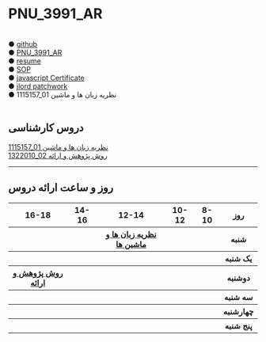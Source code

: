 # PNU_3991_AR
<br>
● <a href="https://github.com/rezvaneh77">github</a>
<br>
● <a href="https://github.com/rezvaneh77/PNU_3991_AR">PNU_3991_AR</a>
<br>
● <a href="https://rezvaneh77.github.io//">resume</a>
<br>
● <a href="https://rezvanehnurzayii.github.io/rezvanehnurzayi.github.io-SOP-/">SOP</a>
<br>
● <a href="https://github.com/rezvaneh77/PNU_3991_AR/blob/main/js.pdf">javascript Certificate</a>
<br>
● <a href="https://github.com/rezvaneh77/PNU_3991_AR/blob/main/jlord.jpg">jlord patchwork</a>
<br>
● <a herf="https://github.com/rezvaneh77/Language-theory/tree/main">1115157_01 نظریه زبان ها و ماشین</a>
<br>

<br>

## دروس کارشناسی

[ 1115157_01 نظریه زبان ها و ماشین](https://rezvanehnurzayi.github.io/)
<br>
[ 1322010_02 روش پژوهش و ارائه](https://rezvanehnurzayi.github.io/)


--------------
## روز و ساعت ارائه دروس

<table style="width:100%">
  <tr>
    <th >16-18</th>
    <th >14-16</th>
    <th >12-14</th>
    <th>10-12</th>
    <th>8-10</th>
    <th>روز</th>
  </tr>
  <tr>
    <th ></th>
    <th ></th>
    <th ><a  href="https://github.com/AliRazavi-edu/PNU_3991/tree/master/_BSc/Theory-of-Languages-and-Machines">نظریه زبان ها و ماشین ها</a></th>
    <th></th>
    <th></th>
    <th>شنبه</th>
  </tr>
   <tr>
    <th ></th>
    <th ></th>
    <th></th>
    <th></th>
    <th ></th>
    <th>یک شنبه</th>
  </tr>
   <tr>
     <th ><a  href="https://github.com/AliRazavi-edu/PNU_3991/tree/master/_BSc/ResearchAndPresentationMethods">روش پژوهش و ارائه</a></th>
    <th></th>
     <th></th>
     <th></th>
     <th></th>
    <th>دوشنبه</th>
  </tr>
   <tr>
    <th ></th>
    <th ></th>
    <th></th>
    <th></th>
    <th ></th>
    <th>سه شنبه</th>
  </tr>
   <tr>
    <th ></th>
    <th ></th>
    <th></th>
    <th></th>
     <th ></th>
    <th>چهارشنبه</th>
  </tr>
   <tr>
    <th ></th>
     <th ></th>
     <th >
     <th>
    <th></th>
    <th>پنج شنبه</th>
  </tr>
</table>

